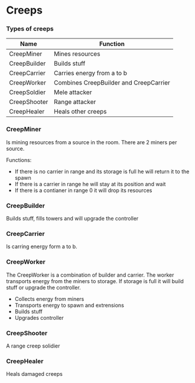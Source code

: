 # Creeps

### Types of creeps

| Name  | Function |
| ------------- | ------------- |
| CreepMiner  | Mines resources  |
| CreepBuilder  | Builds stuff |
| CreepCarrier  | Carries energy from a to b |
| CreepWorker  | Combines CreepBuilder and CreepCarrier |
| CreepSoldier  | Mele attacker |
| CreepShooter  | Range attacker |
| CreepHealer  | Heals other creeps |

### CreepMiner

Is mining resources from a source in the room. There are 2 miners per source.

Functions:
* If there is no carrier in range and its storage is full he will return it to the spawn
* If there is a carrier in range he will stay at its position and wait
* If there is a contianer in range 0 it will drop its resources

### CreepBuilder

Builds stuff, fills towers and will upgrade the controller

### CreepCarrier

Is carring energy form a to b.

### CreepWorker

The CreepWorker is a combination of builder and carrier. The worker transports energy from the miners to storage. If storage is full it will build stuff or upgrade the controller.

* Collects energy from miners
* Transports energy to spawn and extrensions
* Builds stuff
* Upgrades controller

### CreepShooter

A range creep solidier

### CreepHealer

Heals damaged creeps